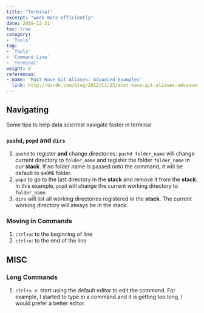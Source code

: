 ```yaml
---
title: "Terminal"
excerpt: "work more efficiently"
date: 2019-12-31
toc: true
category:
- 'Tools'
tag:
- 'Tools'
- 'Command Line'
- 'Terminal'
weight: 0
references:
- name: 'Must Have Git Aliases: Advanced Examples'
  link: http://durdn.com/blog/2012/11/22/must-have-git-aliases-advanced-examples/
---
```





## Navigating

Some tips to help data scientist navigate faster in terminal.


### `pushd`, `popd` and `dirs`

1. `pushd` to register **and** change directories: `pushd folder_name` will change current directory to `folder_name` and register the folder `folder_name` in our **stack**. If no folder name is passed onto the command, it will be default to `$HOME` folder.
2. `popd` to go to the last directory in the **stack** and remove it from the **stack**. In this example, `popd` will change the current working directory to `folder_name`.
3. `dirs` will list all working directories registered in the **stack**. The current working directory will always be in the stack.

### Moving in Commands

1. `ctrl+a`: to the beginning of line
2. `ctrl+e`: to the end of the line


## MISC

### Long Commands

1. `ctrl+x e`: start using the default editor to edit the command. For example, I started to type in a command and it is getting too long, I would prefer a better editor.
